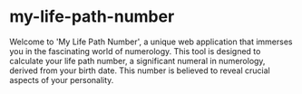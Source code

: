 # my-life-path-number
Welcome to 'My Life Path Number', a unique web application that immerses you in the fascinating world of numerology. This tool is designed to calculate your life path number, a significant numeral in numerology, derived from your birth date. This number is believed to reveal crucial aspects of your personality.
